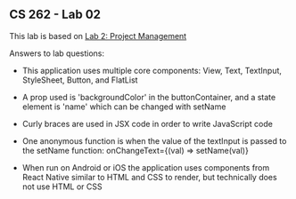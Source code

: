 ## CS 262 - Lab 02

This lab is based on [Lab 2: Project Management](https://cs.calvin.edu/courses/cs/262/kvlinden/02management/lab.html)

Answers to lab questions:

- This application uses multiple core components: View, Text, TextInput, StyleSheet, Button, and FlatList

- A prop used is 'backgroundColor' in the buttonContainer, and a state element is 'name' which can be changed with setName

- Curly braces are used in JSX code in order to write JavaScript code

- One anonymous function is when the value of the textInput is passed to the setName function:
onChangeText={(val) => setName(val)}

- When run on Android or iOS the application uses components from React Native similar to HTML and CSS to render, but technically does not use HTML or CSS